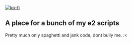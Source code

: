 [![ko-fi](https://ko-fi.com/img/githubbutton_sm.svg)](https://ko-fi.com/N4N7LMQVC)
## A place for a bunch of my e2 scripts

Pretty much only spaghetti and jank code, dont bully me. :<
